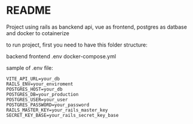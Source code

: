 # README
Project using rails as banckend api, vue as frontend, postgres as datbase and docker to cotainerize

to run project, first you need to have this folder structure:

backend
frontend
.env
docker-compose.yml

sample of .env file:

```env
VITE_API_URL=your_db
RAILS_ENV=your_enviroment
POSTGRES_HOST=your_db
POSTGRES_DB=your_production
POSTGRES_USER=your_user
POSTGRES_PASSWORD=your_password
RAILS_MASTER_KEY=your_rails_master_key
SECRET_KEY_BASE=your_rails_secret_key_base
```
